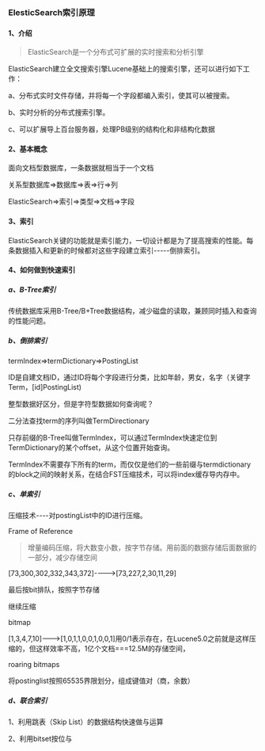 ### ElesticSearch索引原理

#### 1、介绍

> ElasticSearch是一个分布式可扩展的实时搜索和分析引擎

ElasticSearch建立全文搜索引擎Lucene基础上的搜索引擎，还可以进行如下工作：

a、分布式实时文件存储，并将每一个字段都编入索引，使其可以被搜索。

b、实时分析的分布式搜索引擎。

c、可以扩展导上百台服务器，处理PB级别的结构化和非结构化数据

#### 2、基本概念

面向文档型数据库，一条数据就相当于一个文档

关系型数据库=>数据库=>表=>行=>列

ElasticSearch=>索引=>类型=>文档=>字段

#### 3、索引

ElasticSearch关键的功能就是索引能力，一切设计都是为了提高搜索的性能。每条数据插入和更新的时候都对这些字段建立索引-----倒排索引。

#### 4、如何做到快速索引

##### a、B-Tree索引

传统数据库采用B-Tree/B+Tree数据结构，减少磁盘的读取，兼顾同时插入和查询的性能问题。

##### b、倒排索引

termIndex=>termDictionary=>PostingList

ID是自建文档ID，通过ID将每个字段进行分类，比如年龄，男女，名字（关键字Term，[id]PostingList)

整型数据好区分，但是字符型数据如何查询呢？

二分法查找term的序列叫做TermDirectionary

只存前缀的B-Tree叫做TermIndex，可以通过TermIndex快速定位到TermDictionary的某个offset，从这个位置开始查询。

TermIndex不需要存下所有的term，而仅仅是他们的一些前缀与termdictionary的block之间的映射关系，在结合FST压缩技术，可以将index缓存导内存中。

##### c、单索引

压缩技术----对postingList中的ID进行压缩。

Frame of Reference

> 增量编码压缩，将大数变小数，按字节存储。用前面的数据存储后面数据的一部分，减少存储空间

[73,300,302,332,343,372]---->[73,227,2,30,11,29]

最后按bit排队，按照字节存储

继续压缩

bitmap

[1,3,4,7,10]--->[1,0,1,1,0,0,1,0,0,1]用0/1表示存在，在Lucene5.0之前就是这样压缩的，但这样效率不高，1亿个文档===12.5M的存储空间，

roaring bitmaps

将postinglist按照65535界限划分，组成键值对（商，余数）



##### d、联合索引

1、利用跳表（Skip List）的数据结构快速做与运算

2、利用bitset按位与

